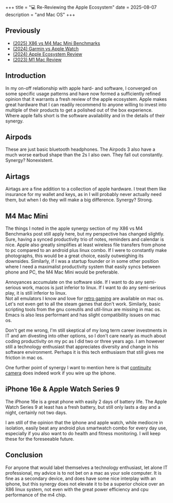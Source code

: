 +++
title = "💻 Re-Reviewing the Apple Ecosystem"
date = 2025-08-07
description = "and Mac OS"
+++

## Previously
- [(2025) X86 vs M4 Mac Mini Benchmarks](https://port19.xyz/tech/m4-power/)
- [(2024) Garmin vs Apple Watch](https://port19.xyz/lifestyle/garmin-vs-apple-watch/)
- [(2024) Apple Ecosystem Review](https://port19.xyz/tech/apple-ecosystem/)
- [(2023) M1 Mac Review](https://port19.xyz/tech/macos/)

## Introduction

In my on-off relationship with apple hard- and software, I converged on some specific usage patterns and have now formed a sufficiently refined opinion that it warrants a fresh review of the apple ecosystem.
Apple makes great hardware that I can readily recommend to anyone willing to invest into multiple of their products to get a polished out of the box experience.
Where apple falls short is the software availability and in the details of their synergy.

## Airpods

These are just basic bluetooth headphones.
The Airpods 3 also have a much worse earbud shape than the 2s I also own.
They fall out constantly. Synergy? Nonexistent.

## Airtags

Airtags are a fine addition to a collection of apple hardware.
I treat them like insurance for my wallet and keys, as in I will probably never actually need them, but when I do they will make a big difference.
Synergy? Strong.

## M4 Mac Mini

The things I noted in the apple synergy section of my X86 vs M4 Benchmarks post still apply here, but my perspective has changed slightly.
Sure, having a synced productivity trio of notes, reminders and calendar is nice.
Apple also greatly simplifies at least wireless file transfers from phone to pc compared to an android plus linux combo.
If I were to constantly make photographs, this would be a great choice, easily outweighing its downsides.
Similarly, if I was a startup founder or in some other position where I need a maximalist productivity system that easily syncs between phone and PC, the M4 Mac Mini would be preferable.

Annoyances accumulate on the software side.
If I want to do any semi-serious work, macos is just inferior to linux.
If I want to do any semi-serious play, it is still inferior to linux. \
Not all emulators I know and love for [retro gaming](https://port19.xyz/retro-games/) are available on mac os. Let's not even get to all the steam games that don't work.
Similarly, basic scripting tools from the gnu coreutils and util-linux are missing in mac os.
Emacs is also less performant and has slight compatibility issues on mac os.

Don't get me wrong, I'm still skeptical of my long term career investments in IT and am divesting into other options, so I don't care nearly as much about coding productivity on my pc as I did two or three years ago.
I am however still a technology enthusiast that appreciates diversity and change in his software environment.
Perhaps it is this tech enthusiasm that still gives me friction in mac os.

One further point of synergy I want to mention here is that [continuity camera](https://support.apple.com/en-us/102546) does indeed work if you wire up the iphone.

## iPhone 16e & Apple Watch Series 9

The iPhone 16e is a great phone with easily 2 days of battery life.
The Apple Watch Series 9 at least has a fresh battery, but still only lasts a day and a night, certainly not two days.

I am still of the opinion that the iphone and apple watch, while mediocre in isolation, easily beat any android plus smartwatch combo for every day use, especially if you also want to do health and fitness monitoring. I will keep these for the foreseeable future.

## Conclusion

For anyone that would label themselves a technology enthusiast, let alone IT professional, my advice is to not bet on a mac as your sole computer.
It is fine as a secondary device, and does have some nice interplay with an iphone, but this synergy does not elevate it to be a superior choice over an X86 linux system, not even with the great power efficiency and cpu performance of the m4 chip.

